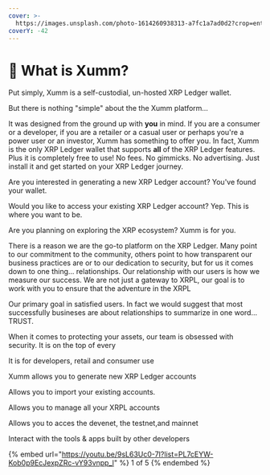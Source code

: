 ```yaml
---
cover: >-
  https://images.unsplash.com/photo-1614260938313-a7fc1a7ad0d2?crop=entropy&cs=tinysrgb&fm=jpg&ixid=MnwxOTcwMjR8MHwxfHNlYXJjaHwyfHx3YWxsZXR8ZW58MHx8fHwxNjc0NTczMDg3&ixlib=rb-4.0.3&q=80
coverY: -42
---
```


# 💸 What is Xumm?

Put simply, Xumm is a self-custodial, un-hosted XRP Ledger wallet.&#x20;

But there is nothing "simple" about the the Xumm platform...

It was designed from the ground up with **you** in mind. If you are a consumer or a developer, if you are a retailer or a casual user or perhaps you're a power user or an investor, Xumm has something to offer you. In fact, Xumm is the only XRP Ledger wallet that supports **all** of the XRP Ledger features. Plus it is completely free to use! No fees. No gimmicks. No advertising.  Just install it and get started on your XRP Ledger journey.&#x20;

Are you interested in generating a new XRP Ledger account? You've found your wallet.

Would you like to access your existing XRP Ledger account? Yep. This is where you want to be.

Are you planning on exploring the XRP ecosystem? Xumm is for you.



There is a reason we are the go-to platform on the XRP Ledger. Many point to our commitment to the community, others point to how transparent our business practices are or to our dedication to security, but for us it comes down to one thing... relationships. Our relationship with our users is how we measure our success. We are not just a gateway to XRPL, our goal is to work with you to ensure that the adventure in the XRPL



Our primary goal  in satisfied users. In fact we would suggest that most successfully busineses are about relationships to summarize in one word... TRUST.

When it comes to protecting your assets, our team is obsessed with security. It is on the top of every  &#x20;

It is for developers, retail and consumer use

Xumm allows you to generate new XRP Ledger accounts

Allows you to import your existing accounts.&#x20;

Allows you to manage all your XRPL accounts

Allows you to acces the devenet, the testnet,and mainnet

Interact with the tools & apps built by other developers

{% embed url="https://youtu.be/9sL63Uc0-7I?list=PL7cEYW-Kob0p9EcJexpZRc-vY93vnpp_l" %}
1 of 5
{% endembed %}
